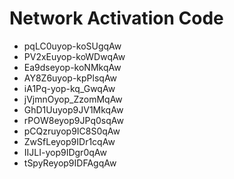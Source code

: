 # Network Activation Code
* pqLC0uyop-koSUgqAw
* PV2xEuyop-koWDwqAw
* Ea9dseyop-koNMkqAw
* AY8Z6uyop-kpPlsqAw
* iA1Pq-yop-kq_GwqAw
* jVjmnOyop_ZzomMqAw
* GhD1Uuyop9JV1MkqAw
* rPOW8eyop9JPq0sqAw
* pCQzruyop9IC8S0qAw
* ZwSfLeyop9IDr1cqAw
* IIJLI-yop9IDgr0qAw
* tSpyReyop9IDFAgqAw